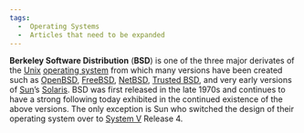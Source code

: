 ```yaml
---
tags:
  -  Operating Systems
  -  Articles that need to be expanded 
---
```

**Berkeley Software Distribution** (**BSD**) is one of the three major
derivates of the [Unix](unix.md) [operating
system](operating_system.md) from which many versions have been
created such as [OpenBSD](openbsd.md),
[FreeBSD](freebsd.md), [NetBSD](netbsd.md), [Trusted BSD](trusted_bsd.md), and very early versions of
[Sun](sun.md)’s [Solaris](solaris.md). BSD was first
released in the late 1970s and continues to have a strong following
today exhibited in the continued existence of the above versions. The
only exception is Sun who switched the design of their operating system
over to [System V](system_v.md) Release 4.